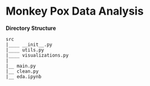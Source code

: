 # Monkey Pox Data Analysis

__Directory Structure__

```
src
|____ __init__.py
|____ utils.py
|____ visualizations.py
|
|__ main.py
|__ clean.py
|__ eda.ipynb
```